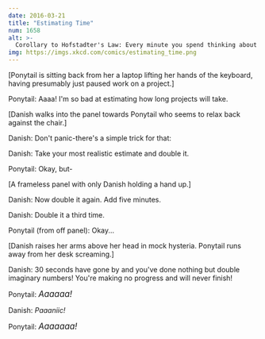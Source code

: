 ```yaml
---
date: 2016-03-21
title: "Estimating Time"
num: 1658
alt: >-
  Corollary to Hofstadter's Law: Every minute you spend thinking about Hofstadter's Law is a minute you're NOT WORKING AND WILL NEVER FINISH! PAAAAAANIIIIIIC!
img: https://imgs.xkcd.com/comics/estimating_time.png
---
```

[Ponytail is sitting back from her a laptop lifting her hands of the keyboard, having presumably just paused work on a project.]

Ponytail: Aaaa! I'm so bad at estimating how long projects will take.

[Danish walks into the panel towards Ponytail who seems to relax back against the chair.]

Danish: Don't panic-there's a simple trick for that:

Danish:  Take your most realistic estimate and double it.

Ponytail: Okay, but-

[A frameless panel with only Danish holding a hand up.]

Danish: Now double it again. Add five minutes.

Danish: Double it a third time.

Ponytail (from off panel): Okay...

[Danish raises her arms above her head in mock hysteria. Ponytail runs away from her desk screaming.]

Danish: 30 seconds have gone by and you've done nothing but double imaginary numbers! You're making no progress and will never finish!

Ponytail: <big>*Aaaaaa!*</big>

Danish: *Paaaniic!*

Ponytail: <big>*Aaaaaaa!*</big>